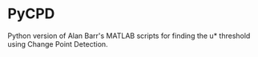# PyCPD
Python version of Alan Barr's MATLAB scripts for finding the u* threshold using Change Point Detection.
